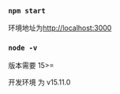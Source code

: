 
### `npm start`

环境地址为[http://localhost:3000](http://localhost:3000) 



### `node -v`
版本需要 15>=

开发环境 为 v15.11.0
